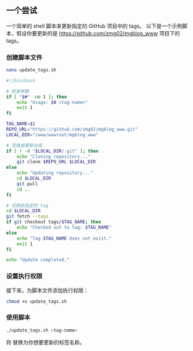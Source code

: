 ## 一个尝试
一个简单的 shell 脚本来更新指定的 GitHub 项目中的 tags。
以下是一个示例脚本，假设你要更新的是 https://github.com/zmg02/mgblog_www 项目下的 tags。

### 创建脚本文件
```bash
nano update_tags.sh
```

```bash
#!/bin/bash

# 检查参数
if [ "$#" -ne 1 ]; then
    echo "Usage: $0 <tag-name>"
    exit 1
fi

TAG_NAME=$1
REPO_URL="https://github.com/zmg02/mgblog_www.git"
LOCAL_DIR="/www/wwwroot/mgblog_www"

# 克隆或更新仓库
if [ ! -d "$LOCAL_DIR/.git" ]; then
    echo "Cloning repository..."
    git clone $REPO_URL $LOCAL_DIR
else
    echo "Updating repository..."
    cd $LOCAL_DIR
    git pull
    cd ..
fi

# 切换到指定的 tag
cd $LOCAL_DIR
git fetch --tags
if git checkout tags/$TAG_NAME; then
    echo "Checked out to tag: $TAG_NAME"
else
    echo "Tag $TAG_NAME does not exist."
    exit 1
fi

echo "Update completed."
```

### 设置执行权限
接下来，为脚本文件添加执行权限：
```bash
chmod +x update_tags.sh
```
### 使用脚本
```bash
./update_tags.sh <tag-name>
```
将 <tag-name> 替换为你想要更新的标签名称。